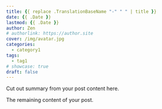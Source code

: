 ```yaml
---
title: {{ replace .TranslationBaseName "-" " " | title }}
date: {{ .Date }}
lastmod: {{ .Date }}
author: Zen
# authorlink: https://author.site
cover: /img/avatar.jpg
categories:
  - category1
tags:
  - tag1
# showcase: true
draft: false
---
```


Cut out summary from your post content here.

<!--more-->

The remaining content of your post.

